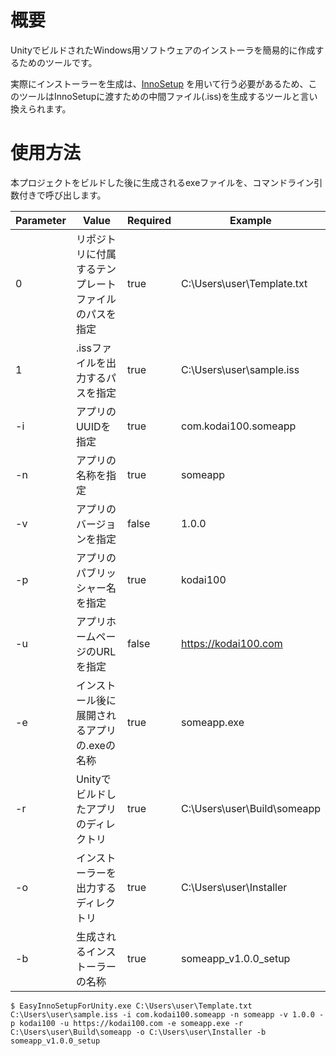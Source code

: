 # 概要
UnityでビルドされたWindows用ソフトウェアのインストーラを簡易的に作成するためのツールです。

実際にインストーラーを生成は、[InnoSetup](https://jrsoftware.org/isinfo.php) を用いて行う必要があるため、このツールはInnoSetupに渡すための中間ファイル(.iss)を生成するツールと言い換えられます。

# 使用方法
本プロジェクトをビルドした後に生成されるexeファイルを、コマンドライン引数付きで呼び出します。

| Parameter | Value                                                | Required | Example                     | 
| --------- | ---------------------------------------------------- | -------- | --------------------------- | 
| 0         | リポジトリに付属するテンプレートファイルのパスを指定 | true     | C:\Users\user\Template.txt  | 
| 1         | .issファイルを出力するパスを指定                     | true     | C:\Users\user\sample.iss    | 
| -i        | アプリのUUIDを指定                                   | true     | com.kodai100.someapp        | 
| -n        | アプリの名称を指定                                   | true     | someapp                     | 
| -v        | アプリのバージョンを指定                             | false    | 1.0.0                       | 
| -p        | アプリのパブリッシャー名を指定                       | true     | kodai100                    | 
| -u        | アプリホームページのURLを指定                        | false    | https://kodai100.com        | 
| -e        | インストール後に展開されるアプリの.exeの名称         | true     | someapp.exe                 | 
| -r        | Unityでビルドしたアプリのディレクトリ                | true     | C:\Users\user\Build\someapp | 
| -o        | インストーラーを出力するディレクトリ                 | true     | C:\Users\user\Installer     | 
| -b        | 生成されるインストーラーの名称                       | true     | someapp_v1.0.0_setup        | 

```
$ EasyInnoSetupForUnity.exe C:\Users\user\Template.txt C:\Users\user\sample.iss -i com.kodai100.someapp -n someapp -v 1.0.0 -p kodai100 -u https://kodai100.com -e someapp.exe -r C:\Users\user\Build\someapp -o C:\Users\user\Installer -b someapp_v1.0.0_setup
```